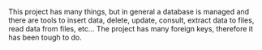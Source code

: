 This project has many things, but in general a database is managed and there are tools to insert data, delete, update, consult, extract data to files, read data from files, etc...
The project has many foreign keys, therefore it has been tough to do.
